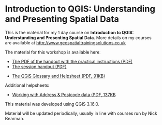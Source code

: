 # Introduction to QGIS: Understanding and Presenting Spatial Data

This is the material for my  1 day course on **Introduction to QGIS: Understanding and Presenting Spatial Data**. More details on my courses are available at http://www.geospatialtrainingsolutions.co.uk

The material for this workshop is available here:  
- [The PDF of the handout with the practical instructions (PDF)](https://github.com/nickbearman/intro-qgis-spatial-data/blob/master/workbook.pdf)
- [The session handout (PDF)](https://github.com/nickbearman/intro-qgis-spatial-data/blob/master/Handout-QGIS.pdf) 
<!-- - [The classification exercise (PDF)](https://github.com/nickbearman/intro-qgis-spatial-data/blob/master/classification-exercise-QGIS-NB.pdf) -->
- [The QGIS Glossary and Helpsheet (PDF, 91KB)](https://github.com/nickbearman/intro-qgis-spatial-data/blob/master/glossary.pdf) 

Additional helpsheets:
- [Working with Address & Postcode data (PDF, 137KB](https://github.com/nickbearman/intro-qgis-spatial-data/blob/master/postcodes.pdf)

This material was developed using QGIS 3.16.0.

Material will be updated periodically, usually in line with courses run by Nick Bearman. 
